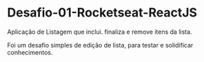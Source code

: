 # Desafio-01-Rocketseat-ReactJS
Aplicação de Listagem que inclui. finaliza e remove itens da lista.

Foi um desafio simples de edição de lista, para testar e solidificar conhecimentos.
